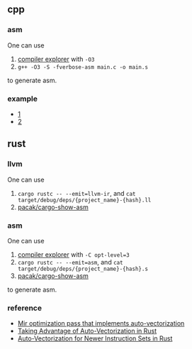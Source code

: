 ## cpp

### asm

One can use 

1. [compiler explorer](https://godbolt.org/) with `-O3`
2. `g++ -O3 -S -fverbose-asm main.c -o main.s` 

to generate asm.

### example

- [1](./cpp/1)
- [2](./cpp/2)

## rust

### llvm

One can use

1. `cargo rustc -- --emit=llvm-ir`, and `cat target/debug/deps/{project_name}-{hash}.ll`
2. [pacak/cargo-show-asm](https://github.com/pacak/cargo-show-asm)

### asm

One can use 

1. [compiler explorer](https://godbolt.org/) with `-C opt-level=3`
2. `cargo rustc -- --emit=asm`, and `cat target/debug/deps/{project_name}-{hash}.s`
3. [pacak/cargo-show-asm](https://github.com/pacak/cargo-show-asm)

to generate asm.

### reference

- [Mir optimization pass that implements auto-vectorization](https://internals.rust-lang.org/t/mir-optimization-pass-that-implements-auto-vectorization/16360/11)
- [Taking Advantage of Auto-Vectorization in Rust](https://www.nickwilcox.com/blog/autovec/)
- [Auto-Vectorization for Newer Instruction Sets in Rust](https://www.nickwilcox.com/blog/autovec2/)
